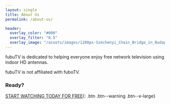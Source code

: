```yaml
---
layout: single
title: About Us
permalink: /about-us/

header:
  overlay_color: "#000"
  overlay_filter: "0.5"
  overlay_image: "/assets/images/1280px-Széchenyi_Chain_Bridge_in_Budapest_at_night.jpg"
---
```

fubuTV is dedicated to helping everyone enjoy free network television using indoor HD antennas.

fubuTV is not affiliated with fuboTV.

### Ready?

[START WATCHING TODAY FOR FREE](https://www.amazon.com/NEWEST-Amplified-Digital-Antenna-65-80/dp/B07B1VKXJD/ref=as_li_ss_tl?_encoding=UTF8&psc=1&refRID=YRX24KV69J9TE8QW35WR&linkCode=ll1&tag=fubutv0e-20&linkId=3d190b0d8b0fa646654a545190ddca16){: .btn .btn--warning .btn--x-large}
